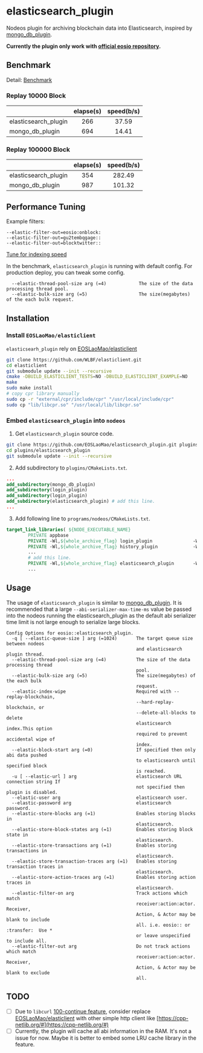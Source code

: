 # elasticsearch_plugin

Nodeos plugin for archiving blockchain data into Elasticsearch, inspired by [mongo_db_plugin](https://github.com/EOSIO/eos/tree/master/plugins/mongo_db_plugin).

**Currently the plugin only work with [official eosio repository](https://github.com/EOSIO/eos).**

## Benchmark

Detail: [Benchmark](./benchmark/benchmark.md)

### Replay 10000 Block

|                      | elapse(s) | speed(b/s) |
| -------------------- |:---------:|:----------:|
| elasticsearch_plugin | 266       | 37.59      |
| mongo_db_plugin      | 694       | 14.41      |

### Replay 100000 Block

|                      | elapse(s) | speed(b/s) |
| -------------------- |:---------:|:----------:|
| elasticsearch_plugin | 354       | 282.49     |
| mongo_db_plugin      | 987       | 101.32     |

## Performance Tuning

Example filters:

```text
--elastic-filter-out=eosio:onblock:
--elastic-filter-out=gu2tembqgage::
--elastic-filter-out=blocktwitter::
```

[Tune for indexing speed](https://www.elastic.co/guide/en/elasticsearch/reference/master/tune-for-indexing-speed.html)

In the benchmark, `elasticsearch_plugin` is running with default config. For production deploy, you can tweak some config.

```text
  --elastic-thread-pool-size arg (=4)            The size of the data processing thread pool.
  --elastic-bulk-size arg (=5)                   The size(megabytes) of the each bulk request.
```

## Installation

### Install `EOSLaoMao/elasticlient`

`elasticsearh_plugin` rely on [EOSLaoMao/elasticlient](https://github.com/EOSLaoMao/elasticlient)

```bash
git clone https://github.com/WLBF/elasticlient.git
cd elasticlient
git submodule update --init --recursive
cmake -DBUILD_ELASTICLIENT_TESTS=NO -DBUILD_ELASTICLIENT_EXAMPLE=NO
make
sudo make install
# copy cpr library manually
sudo cp -r "external/cpr/include/cpr" "/usr/local/include/cpr"
sudo cp "lib/libcpr.so" "/usr/local/lib/libcpr.so"
```

### Embed `elasticsearch_plugin` into `nodeos`

1. Get `elasticsearch_plugin` source code.

```bash
git clone https://github.com/EOSLaoMao/elasticsearch_plugin.git plugins/elasticsearch_plugin
cd plugins/elasticsearch_plugin
git submodule update --init --recursive
```

2. Add subdirectory to `plugins/CMakeLists.txt`.

```cmake
...
add_subdirectory(mongo_db_plugin)
add_subdirectory(login_plugin)
add_subdirectory(login_plugin)
add_subdirectory(elasticsearch_plugin) # add this line.
...
```

3. Add following line to `programs/nodeos/CMakeLists.txt`.

```cmake
target_link_libraries( ${NODE_EXECUTABLE_NAME}
        PRIVATE appbase
        PRIVATE -Wl,${whole_archive_flag} login_plugin               -Wl,${no_whole_archive_flag}
        PRIVATE -Wl,${whole_archive_flag} history_plugin             -Wl,${no_whole_archive_flag}
        ...
        # add this line.
        PRIVATE -Wl,${whole_archive_flag} elasticsearch_plugin       -Wl,${no_whole_archive_flag}
        ...
```

## Usage

The usage of `elasticsearch_plugin` is similar to [mongo_db_plugin](https://github.com/EOSIO/eos/tree/master/plugins/mongo_db_plugin). It is recommended that a large `--abi-serializer-max-time-ms` value be passed into the nodeos running the elasticsearch_plugin as the default abi serializer time limit is not large enough to serialize large blocks.

```plain
Config Options for eosio::elasticsearch_plugin.
  -q [ --elastic-queue-size ] arg (=1024)       The target queue size between nodeos 
                                                and elasticsearch plugin thread.
  --elastic-thread-pool-size arg (=4)           The size of the data processing thread 
                                                pool.
  --elastic-bulk-size arg (=5)                  The size(megabytes) of the each bulk 
                                                request.
  --elastic-index-wipe                          Required with --replay-blockchain, 
                                                --hard-replay-blockchain, or 
                                                --delete-all-blocks to delete 
                                                elasticsearch index.This option 
                                                required to prevent accidental wipe of 
                                                index.
  --elastic-block-start arg (=0)                If specified then only abi data pushed 
                                                to elasticsearch until specified block 
                                                is reached.
  -u [ --elastic-url ] arg                      elasticsearch URL connection string If 
                                                not specified then plugin is disabled.
  --elastic-user arg                            elasticsearch user.
  --elastic-password arg                        elasticsearch password.
  --elastic-store-blocks arg (=1)               Enables storing blocks in 
                                                elasticsearch.
  --elastic-store-block-states arg (=1)         Enables storing block state in 
                                                elasticsearch.
  --elastic-store-transactions arg (=1)         Enables storing transactions in 
                                                elasticsearch.
  --elastic-store-transaction-traces arg (=1)   Enables storing transaction traces in 
                                                elasticsearch.
  --elastic-store-action-traces arg (=1)        Enables storing action traces in 
                                                elasticsearch.
  --elastic-filter-on arg                       Track actions which match 
                                                receiver:action:actor. Receiver, 
                                                Action, & Actor may be blank to include
                                                all. i.e. eosio:: or :transfer:  Use * 
                                                or leave unspecified to include all.
  --elastic-filter-out arg                      Do not track actions which match 
                                                receiver:action:actor. Receiver, 
                                                Action, & Actor may be blank to exclude
                                                all.
```

## TODO

- [ ] Due to `libcurl` [100-continue feature](https://curl.haxx.se/mail/lib-2017-07/0013.html), consider replace [EOSLaoMao/elasticlient](https://github.com/EOSLaoMao/elasticlient) with other simple http client like [https://cpp-netlib.org/#](https://cpp-netlib.org/#)
- [ ] Currently, the plugin will cache all abi information in the RAM. It's not a issue for now. Maybe it is better to embed some LRU cache library in the feature.
